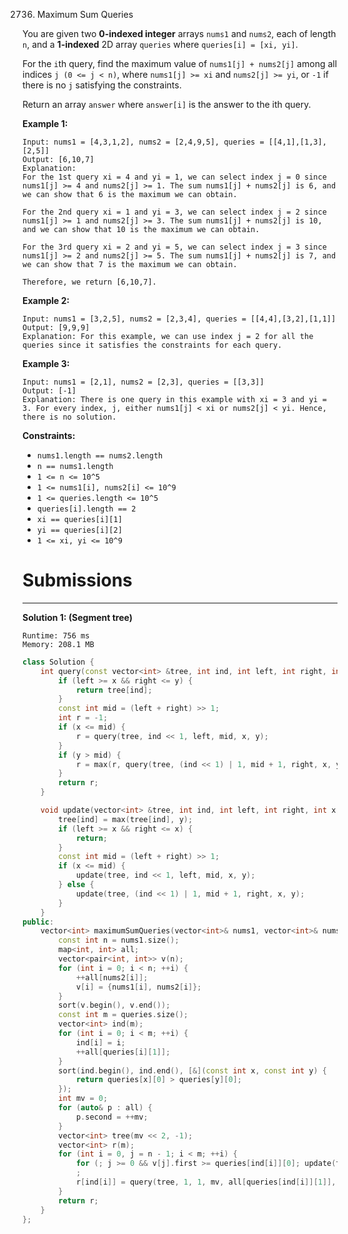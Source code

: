 2736. Maximum Sum Queries


You are given two **0-indexed integer** arrays `nums1` and `nums2`, each of length `n`, and a **1-indexed** 2D array `queries` where `queries[i] = [xi, yi]`.

For the `i`th query, find the maximum value of `nums1[j] + nums2[j]` among all indices `j (0 <= j < n)`, where `nums1[j] >= xi` and `nums2[j] >= yi`, or `-1` if there is no `j` satisfying the constraints.

Return an array `answer` where `answer[i]` is the answer to the ith query.

 

**Example 1:**
```
Input: nums1 = [4,3,1,2], nums2 = [2,4,9,5], queries = [[4,1],[1,3],[2,5]]
Output: [6,10,7]
Explanation: 
For the 1st query xi = 4 and yi = 1, we can select index j = 0 since nums1[j] >= 4 and nums2[j] >= 1. The sum nums1[j] + nums2[j] is 6, and we can show that 6 is the maximum we can obtain.

For the 2nd query xi = 1 and yi = 3, we can select index j = 2 since nums1[j] >= 1 and nums2[j] >= 3. The sum nums1[j] + nums2[j] is 10, and we can show that 10 is the maximum we can obtain. 

For the 3rd query xi = 2 and yi = 5, we can select index j = 3 since nums1[j] >= 2 and nums2[j] >= 5. The sum nums1[j] + nums2[j] is 7, and we can show that 7 is the maximum we can obtain.

Therefore, we return [6,10,7].
```

**Example 2:**
```
Input: nums1 = [3,2,5], nums2 = [2,3,4], queries = [[4,4],[3,2],[1,1]]
Output: [9,9,9]
Explanation: For this example, we can use index j = 2 for all the queries since it satisfies the constraints for each query.
```

**Example 3:**
```
Input: nums1 = [2,1], nums2 = [2,3], queries = [[3,3]]
Output: [-1]
Explanation: There is one query in this example with xi = 3 and yi = 3. For every index, j, either nums1[j] < xi or nums2[j] < yi. Hence, there is no solution. 
```

**Constraints:**

* `nums1.length == nums2.length`
* `n == nums1.length`
* `1 <= n <= 10^5`
* `1 <= nums1[i], nums2[i] <= 10^9`
* `1 <= queries.length <= 10^5`
* `queries[i].length == 2`
* `xi == queries[i][1]`
* `yi == queries[i][2]`
* `1 <= xi, yi <= 10^9`

# Submissions
---
**Solution 1: (Segment tree)**
```
Runtime: 756 ms
Memory: 208.1 MB
```
```c++
class Solution {
    int query(const vector<int> &tree, int ind, int left, int right, int x, int y) {
        if (left >= x && right <= y) {
            return tree[ind];
        }
        const int mid = (left + right) >> 1;
        int r = -1;
        if (x <= mid) {
            r = query(tree, ind << 1, left, mid, x, y);
        }
        if (y > mid) {
            r = max(r, query(tree, (ind << 1) | 1, mid + 1, right, x, y));
        } 
        return r;
    }

    void update(vector<int> &tree, int ind, int left, int right, int x, int y) {
        tree[ind] = max(tree[ind], y);
        if (left >= x && right <= x) {
            return;
        }
        const int mid = (left + right) >> 1;
        if (x <= mid) {
            update(tree, ind << 1, left, mid, x, y);
        } else {
            update(tree, (ind << 1) | 1, mid + 1, right, x, y);
        } 
    }
public:
    vector<int> maximumSumQueries(vector<int>& nums1, vector<int>& nums2, vector<vector<int>>& queries) {
        const int n = nums1.size();
        map<int, int> all;
        vector<pair<int, int>> v(n);
        for (int i = 0; i < n; ++i) {
            ++all[nums2[i]];
            v[i] = {nums1[i], nums2[i]};
        }
        sort(v.begin(), v.end());
        const int m = queries.size();
        vector<int> ind(m);
        for (int i = 0; i < m; ++i) {
            ind[i] = i;
            ++all[queries[i][1]];
        }
        sort(ind.begin(), ind.end(), [&](const int x, const int y) {
            return queries[x][0] > queries[y][0];
        });
        int mv = 0;
        for (auto& p : all) {
            p.second = ++mv;
        }
        vector<int> tree(mv << 2, -1);
        vector<int> r(m);
        for (int i = 0, j = n - 1; i < m; ++i) {
            for (; j >= 0 && v[j].first >= queries[ind[i]][0]; update(tree, 1, 1, mv, all[v[j].second], v[j].first + v[j].second), --j)
            ;
            r[ind[i]] = query(tree, 1, 1, mv, all[queries[ind[i]][1]], mv);
        }
        return r;
    }
};
```
